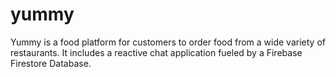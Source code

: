 # yummy

Yummy is a food platform for customers to order food from a wide variety of restaurants.  It includes a reactive chat application fueled by a Firebase Firestore Database.

